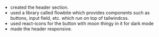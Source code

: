 - created the header section.
- used a library called flowbite which provides components such as buttons, input field, etc. which run on top of tailwindcss.
- used react-icons for the button with moon thingy in it for dark mode
- made the header responsive.
